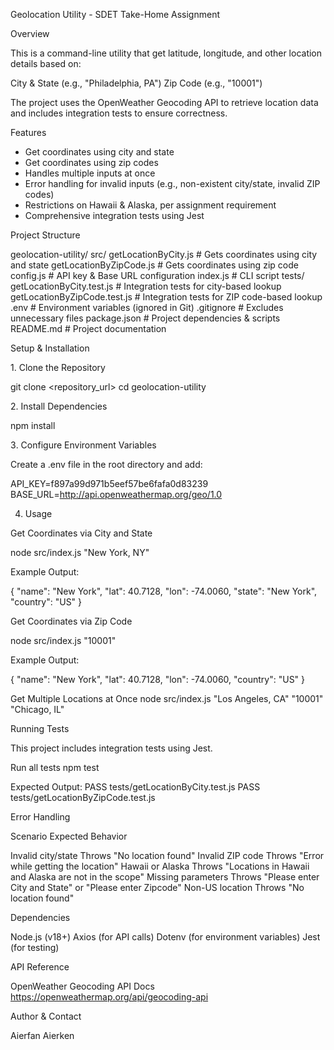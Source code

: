 Geolocation Utility - SDET Take-Home Assignment

Overview

This is a command-line utility that get latitude, longitude, and other location details based on:

City & State (e.g., "Philadelphia, PA")
Zip Code (e.g., "10001")

The project uses the OpenWeather Geocoding API to retrieve location data and includes integration tests to ensure correctness.

Features

- Get coordinates using city and state
- Get coordinates using zip codes
- Handles multiple inputs at once
- Error handling for invalid inputs (e.g., non-existent city/state, invalid ZIP codes)
- Restrictions on Hawaii & Alaska, per assignment requirement
- Comprehensive integration tests using Jest

Project Structure

geolocation-utility/
src/
  getLocationByCity.js       # Gets coordinates using city and state
  getLocationByZipCode.js    # Gets coordinates using zip code
  config.js                  # API key & Base URL configuration
  index.js                   # CLI script 
tests/
  getLocationByCity.test.js    # Integration tests for city-based lookup
  getLocationByZipCode.test.js # Integration tests for ZIP code-based lookup
  .env                         # Environment variables (ignored in Git)
  .gitignore                   # Excludes unnecessary files
  package.json                 # Project dependencies & scripts
  README.md                    # Project documentation

Setup & Installation

1️. Clone the Repository

git clone <repository_url>
cd geolocation-utility

2️. Install Dependencies

npm install

3️. Configure Environment Variables

Create a .env file in the root directory and add:

API_KEY=f897a99d971b5eef57be6fafa0d83239
BASE_URL=http://api.openweathermap.org/geo/1.0

4. Usage

Get Coordinates via City and State

node src/index.js "New York, NY"

Example Output:

{
  "name": "New York",
  "lat": 40.7128,
  "lon": -74.0060,
  "state": "New York",
  "country": "US"
}

Get Coordinates via Zip Code

node src/index.js "10001"

Example Output:

{
  "name": "New York",
  "lat": 40.7128,
  "lon": -74.0060,
  "country": "US"
}

Get Multiple Locations at Once
node src/index.js "Los Angeles, CA" "10001" "Chicago, IL"

Running Tests

This project includes integration tests using Jest.

Run all tests
npm test

Expected Output:
PASS  tests/getLocationByCity.test.js
PASS  tests/getLocationByZipCode.test.js

Error Handling

Scenario
Expected Behavior

Invalid city/state
Throws "No location found"
Invalid ZIP code
Throws "Error while getting the location"
Hawaii or Alaska
Throws "Locations in Hawaii and Alaska are not in the scope"
Missing parameters
Throws "Please enter City and State" or "Please enter Zipcode"
Non-US location
Throws "No location found"

Dependencies

Node.js (v18+)
Axios (for API calls)
Dotenv (for environment variables)
Jest (for testing)

API Reference

OpenWeather Geocoding API Docs
https://openweathermap.org/api/geocoding-api


Author & Contact

Aierfan Aierken
